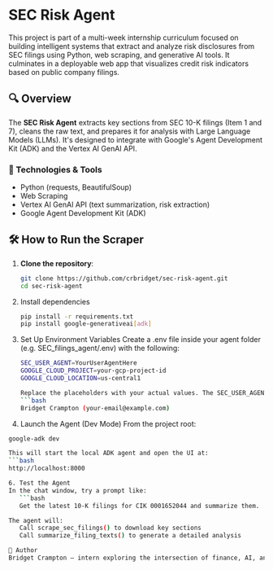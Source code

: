 # SEC Risk Agent

This project is part of a multi-week internship curriculum focused on building intelligent systems that extract and analyze risk disclosures from SEC filings using Python, web scraping, and generative AI tools. It culminates in a deployable web app that visualizes credit risk indicators based on public company filings.

## 🔍 Overview

The **SEC Risk Agent** extracts key sections from SEC 10-K filings (Item 1 and 7), cleans the raw text, and prepares it for analysis with Large Language Models (LLMs). It's designed to integrate with Google's Agent Development Kit (ADK) and the Vertex AI GenAI API.

### 🔧 Technologies & Tools
- Python (requests, BeautifulSoup)
- Web Scraping
- Vertex AI GenAI API (text summarization, risk extraction)
- Google Agent Development Kit (ADK)

## 🛠 How to Run the Scraper

1. **Clone the repository**:
   ```bash
   git clone https://github.com/crbridget/sec-risk-agent.git
   cd sec-risk-agent
   
2. Install dependencies
   ```bash
   pip install -r requirements.txt
   pip install google-generativeai[adk]

3. Set Up Environment Variables
Create a .env file inside your agent folder (e.g. SEC_filings_agent/.env) with the following:
   ```bash
   SEC_USER_AGENT=YourUserAgentHere
   GOOGLE_CLOUD_PROJECT=your-gcp-project-id
   GOOGLE_CLOUD_LOCATION=us-central1

   Replace the placeholders with your actual values. The SEC_USER_AGENT should be a contact string like:
   ```bash
   Bridget Crampton (your-email@example.com)

4. Launch the Agent (Dev Mode)
From the project root:
```bash
google-adk dev

This will start the local ADK agent and open the UI at:
```bash
http://localhost:8000

6. Test the Agent
In the chat window, try a prompt like:
   ```bash
   Get the latest 10-K filings for CIK 0001652044 and summarize them.

The agent will:
   Call scrape_sec_filings() to download key sections
   Call summarize_filing_texts() to generate a detailed analysis

👤 Author
Bridget Crampton — intern exploring the intersection of finance, AI, and UI development.

